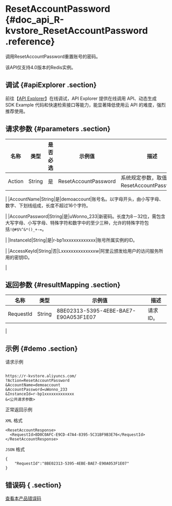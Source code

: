 # ResetAccountPassword {#doc_api_R-kvstore_ResetAccountPassword .reference}

调用ResetAccountPassword重置账号的密码。

该API仅支持4.0版本的Redis实例。

## 调试 {#apiExplorer .section}

前往【[API Explorer](https://api.aliyun.com/#product=R-kvstore&api=ResetAccountPassword)】在线调试，API Explorer 提供在线调用 API、动态生成 SDK Example 代码和快速检索接口等能力，能显著降低使用云 API 的难度，强烈推荐使用。

## 请求参数 {#parameters .section}

|名称|类型|是否必选|示例值|描述|
|--|--|----|---|--|
|Action|String|是|ResetAccountPassword|系统规定参数，取值：ResetAccountPassword。

 |
|AccountName|String|是|demoaccount|账号名。以字母开头，由小写字母、数字、下划线组成，长度不超过16个字符。

 |
|AccountPassword|String|是|uWonno\_233|新密码。长度为8－32位，需包含大写字母、小写字母、特殊字符和数字中的至少三种，允许的特殊字符包括`!@#$%^&*()_+-=`。

 |
|InstanceId|String|是|r-bp1xxxxxxxxxxxxx|账号所属实例的ID。

 |
|AccessKeyId|String|否|Lxxxxxxxxxxxxxxw|阿里云颁发给用户的访问服务所用的密钥ID。

 |

## 返回参数 {#resultMapping .section}

|名称|类型|示例值|描述|
|--|--|---|--|
|RequestId|String|8BE02313-5395-4EBE-BAE7-E90A053F1E07|请求ID。

 |

## 示例 {#demo .section}

请求示例

``` {#request_demo}

https://r-kvstore.aliyuncs.com/
?Action=ResetAccountPassword
&AccountName=demoaccount
&AccountPassword=uWonno_233
&InstanceId=r-bp1xxxxxxxxxxxxx
&<公共请求参数>

```

正常返回示例

`XML` 格式

``` {#xml_return_success_demo}
<ResetAccountResponse>
  <RequestId>8D0C0AFC-E9CD-47A4-8395-5C31BF9B3E76</RequestId>
</ResetAccountResponse>

```

`JSON` 格式

``` {#json_return_success_demo}
{
	"RequestId":"8BE02313-5395-4EBE-BAE7-E90A053F1E07"
}
```

## 错误码 { .section}

[查看本产品错误码](https://error-center.aliyun.com/status/product/R-kvstore)


